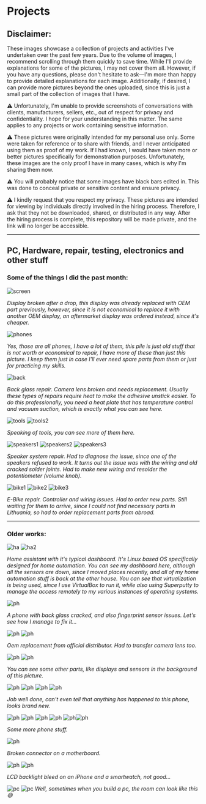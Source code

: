 # Projects

## Disclaimer:

These images showcase a collection of projects and activities I've undertaken over the past few years. Due to the volume of images, I recommend scrolling through them quickly to save time. While I'll provide explanations for some of the pictures, I may not cover them all. However, if you have any questions, please don't hesitate to ask—I'm more than happy to provide detailed explanations for each image. Additionally, if desired, I can provide more pictures beyond the ones uploaded, since this is just a small part of the collection of images that I have.

:warning: Unfortunately, I'm unable to provide screenshots of conversations with clients, manufacturers, sellers, etc., out of respect for privacy and confidentiality. I hope for your understanding in this matter. The same applies to any projects or work containing sensitive information.

:warning: These pictures were originally intended for my personal use only. Some were taken for reference or to share with friends, and I never anticipated using them as proof of my work. If I had known, I would have taken more or better pictures specifically for demonstration purposes. Unfortunately, these images are the only proof I have in many cases, which is why I'm sharing them now.

:warning: You will probably notice that some images have black bars edited in. This was done to conceal private or sensitive content and ensure privacy.

:warning: I kindly request that you respect my privacy. These pictures are intended for viewing by individuals directly involved in the hiring process. Therefore, I ask that they not be downloaded, shared, or distributed in any way. After the hiring process is complete, this repository will be made private, and the link will no longer be accessible.

---
## PC, Hardware, repair, testing, electronics and other stuff

### Some of the things I did the past month:

![screen](./img1/p1.jpg)

*Display broken after a drop, this display was already replaced with OEM part previously, however, since it is not economical to replace it with another OEM display, an aftermarket display was ordered instead, since it's cheaper.*

![phones](./img1/p2.jpg)

*Yes, those are all phones, I have a lot of them, this pile is just old stuff that is not worth or economical to repair, I have more of these than just this picture. I keep them just in case I'll ever need spare parts from them or just for practicing my skills.*

![back](./img1/p3.jpg)

*Back glass repair. Camera lens broken and needs replacement. Usually these types of repairs require heat to make the adhesive unstick easier. To do this professionally, you need a heat plate that has temperature control and vacuum suction, which is exactly what you can see here.*

![tools](./img1/p4_2.jpg)
![tools2](./img1/p7.jpg)

*Speaking of tools, you can see more of them here.*

![speakers1](./img1/p9.jpg)
![speakers2](./img1/p8.jpg)
![speakers3](./img1/p10.jpg)

*Speaker system repair. Had to diagnose the issue, since one of the speakers refused to work. It turns out the issue was with the wiring and old cracked solder joints. Had to make new wiring and resolder the potentiometer (volume knob).*

![bike1](./img1/p4.jpg)
![bike2](./img1/p5.jpg)
![bike3](./img1/p6.jpg)

*E-Bike repair. Controller and wiring issues. Had to order new parts. Still waiting for them to arrive, since I could not find necessary parts in Lithuania, so had to order replacement parts from abroad.*


---
### Older works:

![ha](./img1/ha1.png)
![ha2](./img1/ha2.png)


*Home assistant with it's typical dashboard. It's Linux based OS specifically designed for home automation. You can see my dashboard here, although all the sensors are down, since I moved places recently, and all of my home automation stuff is back at the other house. You can see that virtualization is being used, since I use VirtualBox to run it, while also using Superputty to manage the access remotely to my various instances of operating systems.*

![ph](./img1/p14.jpg)

*A phone with back glass cracked, and also fingerprint sensor issues. Let's see how I manage to fix it...*

![ph](./img1/p15.jpg)
![ph](./img1/p16.jpg)

*Oem replacement from official distributor. Had to transfer camera lens too.*

![ph](./img1/p17.jpg)
![ph](./img1/p19.jpg)

*You can see some other parts, like displays and sensors in the background of this picture.*

![ph](./img1/p20.jpg)
![ph](./img1/p21.jpg)
![ph](./img1/p22.jpg)
![ph](./img1/p23.jpg)

*Job well done, can't even tell that anything has happened to this phone, looks brand new.*

![ph](./img1/p24.jpg)
![ph](./img1/p10_2.jpg)
![ph](./img1/p11.jpg)
![ph](./img1/p12.jpg)
![ph](./img1/p13.jpg)![ph](./img1/p25_2.jpg)

*Some more phone stuff.*

![ph](./img1/r1.jpg)

*Broken connector on a motherboard.*

![ph](./img1/r2.jpg)
![ph](./img1/r2_2.jpg)

*LCD backlight bleed on an iPhone and a smartwatch, not good...*

![pc](./img1/p25.jpg)
![pc](./img1/p27.jpg)
*Well, sometimes when you build a pc, the room can look like this :smile:*